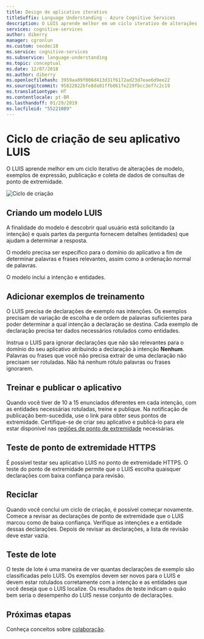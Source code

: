 ```yaml
---
title: Design de aplicativo iterativo
titleSuffix: Language Understanding - Azure Cognitive Services
description: O LUIS aprende melhor em um ciclo iterativo de alterações de modelo, exemplos de expressão, publicação e coleta de dados de consultas de ponto de extremidade.
services: cognitive-services
author: diberry
manager: cgronlun
ms.custom: seodec18
ms.service: cognitive-services
ms.subservice: language-understanding
ms.topic: conceptual
ms.date: 12/07/2018
ms.author: diberry
ms.openlocfilehash: 3959aa89f006d413d31f6172ad23d7eae6d9ee22
ms.sourcegitcommit: 95822822bfe8da01ffb061fe229fbcc3ef7c2c19
ms.translationtype: HT
ms.contentlocale: pt-BR
ms.lasthandoff: 01/29/2019
ms.locfileid: "55221089"
---
```

# <a name="authoring-cycle-for-your-luis-app"></a>Ciclo de criação de seu aplicativo LUIS
O LUIS aprende melhor em um ciclo iterativo de alterações de modelo, exemplos de expressão, publicação e coleta de dados de consultas de ponto de extremidade. 

![Ciclo de criação](./media/luis-concept-app-iteration/iteration.png)

## <a name="building-a-luis-model"></a>Criando um modelo LUIS
A finalidade do modelo é descobrir qual usuário está solicitando (a intenção) e quais partes da pergunta fornecem detalhes (entidades) que ajudam a determinar a resposta. 

O modelo precisa ser específico para o domínio do aplicativo a fim de determinar palavras e frases relevantes, assim como a ordenação normal de palavras. 

O modelo inclui a intenção e entidades. 

## <a name="add-training-examples"></a>Adicionar exemplos de treinamento
O LUIS precisa de declarações de exemplo nas intenções. Os exemplos precisam de variação de escolha e de ordem de palavras suficientes para poder determinar a qual intenção a declaração se destina. Cada exemplo de declaração precisa ter dados necessários rotulados como entidades. 

Instrua o LUIS para ignorar declarações que não são relevantes para o domínio do seu aplicativo atribuindo a declaração à intenção **Nenhum**. Palavras ou frases que você não precisa extrair de uma declaração não precisam ser rotuladas. Não há nenhum rótulo palavras ou frases ignorarem. 

## <a name="train-and-publish-the-app"></a>Treinar e publicar o aplicativo
Quando você tiver de 10 a 15 enunciados diferentes em cada intenção, com as entidades necessárias rotuladas, treine e publique. Na notificação de publicação bem-sucedida, use o link para obter seus pontos de extremidade. Certifique-se de criar seu aplicativo e publicá-lo para ele estar disponível nas [regiões de ponto de extremidade](luis-reference-regions.md) necessárias. 

## <a name="https-endpoint-testing"></a>Teste de ponto de extremidade HTTPS
É possível testar seu aplicativo LUIS no ponto de extremidade HTTPS. O teste do ponto de extremidade permite que o LUIS escolha quaisquer declarações com baixa confiança para revisão.  

## <a name="recycle"></a>Reciclar
Quando você conclui um ciclo de criação, é possível começar novamente. Comece a revisar as declarações de ponto de extremidade que o LUIS marcou como de baixa confiança. Verifique as intenções e a entidade dessas declarações. Depois de revisar as declarações, a lista de revisão deve estar vazia.  

## <a name="batch-testing"></a>Teste de lote
O teste de lote é uma maneira de ver quantas declarações de exemplo são classificadas pelo LUIS. Os exemplos devem ser novos para o LUIS e devem estar rotulados corretamente com a intenção e as entidades que você deseja que o LUIS localize. Os resultados de teste indicam o quão bem seria o desempenho do LUIS nesse conjunto de declarações. 

## <a name="next-steps"></a>Próximas etapas

Conheça conceitos sobre [colaboração](luis-concept-collaborator.md).
